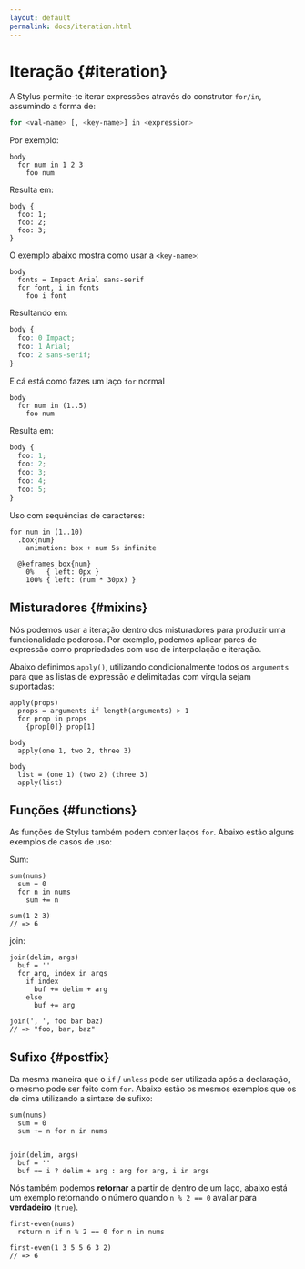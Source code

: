 ```yaml
---
layout: default
permalink: docs/iteration.html
---
```


# Iteração {#iteration}

A Stylus permite-te iterar expressões através do construtor `for/in`, assumindo a forma de:
 
```bash
for <val-name> [, <key-name>] in <expression>
```
Por exemplo:

```stylus
body
  for num in 1 2 3
    foo num
```

Resulta em:

```stylus
body {
  foo: 1;
  foo: 2;
  foo: 3;
}
```

O exemplo abaixo mostra como usar a `<key-name>`:

```stylus
body
  fonts = Impact Arial sans-serif
  for font, i in fonts
    foo i font
```

Resultando em:

```css
body {
  foo: 0 Impact;
  foo: 1 Arial;
  foo: 2 sans-serif;
}
```

E cá está como fazes um laço `for` normal

```stylus
body
  for num in (1..5)
    foo num
```

Resulta em:

```css
body {
  foo: 1;
  foo: 2;
  foo: 3;
  foo: 4;
  foo: 5;
}
```

Uso com sequências de caracteres:

```stylus
for num in (1..10)
  .box{num}
    animation: box + num 5s infinite
  
  @keframes box{num}
    0%   { left: 0px }
    100% { left: (num * 30px) }
```

## Misturadores {#mixins}

Nós podemos usar a iteração dentro dos misturadores para produzir uma funcionalidade poderosa. Por exemplo, podemos aplicar pares de expressão como propriedades com uso de interpolação e iteração.
 
Abaixo definimos `apply()`, utilizando condicionalmente todos os `arguments` para que as listas de expressão _e_ delimitadas com virgula sejam suportadas:
 
```stylus
apply(props)
  props = arguments if length(arguments) > 1
  for prop in props
    {prop[0]} prop[1]

body
  apply(one 1, two 2, three 3)

body
  list = (one 1) (two 2) (three 3)
  apply(list)
```

## Funções {#functions}

As funções de Stylus também podem conter laços `for`. Abaixo estão alguns exemplos de casos de uso:

Sum:

```stylus
sum(nums)
  sum = 0
  for n in nums
    sum += n

sum(1 2 3)
// => 6
```

join:

```stylus
join(delim, args)
  buf = ''
  for arg, index in args
    if index
      buf += delim + arg
    else
      buf += arg

join(', ', foo bar baz)
// => "foo, bar, baz"
```

## Sufixo {#postfix}

Da mesma maneira que o `if` / `unless` pode ser utilizada após a declaração, o mesmo pode ser feito com `for`. Abaixo estão os mesmos exemplos que os de cima utilizando a sintaxe de sufixo:


```stylus
sum(nums)
  sum = 0
  sum += n for n in nums


join(delim, args)
  buf = ''
  buf += i ? delim + arg : arg for arg, i in args
```

Nós também podemos __retornar__ a partir de dentro de um laço, abaixo está um exemplo retornando o número quando `n % 2 == 0` avaliar para __verdadeiro__ (`true`).

```stylus
first-even(nums)
  return n if n % 2 == 0 for n in nums

first-even(1 3 5 5 6 3 2)
// => 6
```